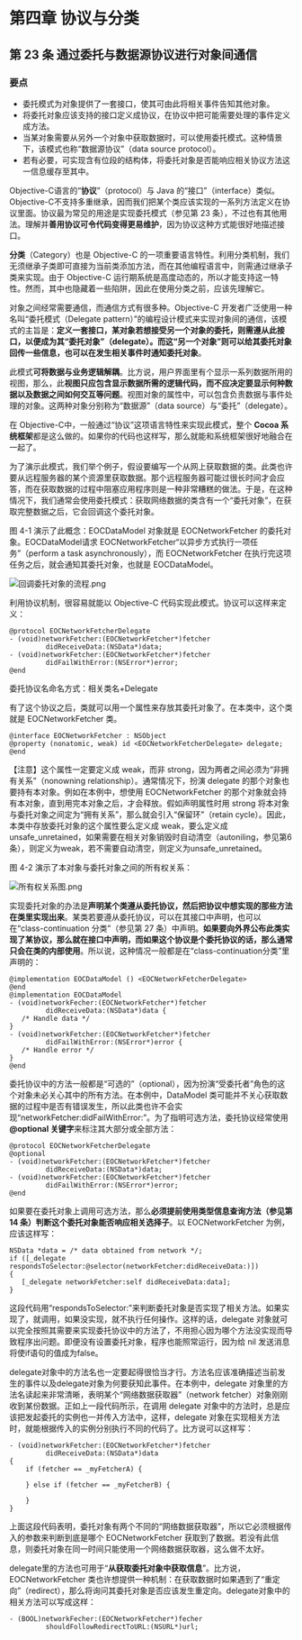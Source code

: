 # 第四章 协议与分类

## 第 23 条 通过委托与数据源协议进行对象间通信

### 要点

* 委托模式为对象提供了一套接口，使其可由此将相关事件告知其他对象。
* 将委托对象应该支持的接口定义成协议，在协议中把可能需要处理的事件定义成方法。
* 当某对象需要从另外一个对象中获取数据时，可以使用委托模式。这种情景下，该模式也称“数据源协议”（data source protocol）。
* 若有必要，可实现含有位段的结构体，将委托对象是否能响应相关协议方法这一信息缓存至其中。

Objective-C语言的“**协议**”（protocol）与 Java 的“接口”（interface）类似。Objective-C不支持多重继承，因而我们把某个类应该实现的一系列方法定义在协议里面。协议最为常见的用途是实现委托模式（参见第 23 条），不过也有其他用法。理解并**善用协议可令代码变得更易维护**，因为协议这种方式能很好地描述接口。

**分类**（Category）也是 Objective-C 的一项重要语言特性。利用分类机制，我们无须继承子类即可直接为当前类添加方法，而在其他编程语言中，则需通过继承子类来实现。由于 Objective-C 运行期系统是高度动态的，所以才能支持这一特性。然而，其中也隐藏着一些陷阱，因此在使用分类之前，应该先理解它。

对象之间经常需要通信，而通信方式有很多种。Objective-C 开发者广泛使用一种名叫“委托模式（Delegate pattern）”的编程设计模式来实现对象间的通信，该模式的主旨是：**定义一套接口，某对象若想接受另一个对象的委托，则需遵从此接口，以便成为其“委托对象”（delegate）。而这“另一个对象”则可以给其委托对象回传一些信息，也可以在发生相关事件时通知委托对象**。

此模式**可将数据与业务逻辑解耦**。比方说，用户界面里有个显示一系列数据所用的视图，那么，此**视图只应包含显示数据所需的逻辑代码，而不应决定要显示何种数据以及数据之间如何交互等问题**。视图对象的属性中，可以包含负责数据与事件处理的对象。这两种对象分别称为“数据源”（data source）与“委托”（delegate）。

在 Objective-C中，一般通过“协议”这项语言特性来实现此模式，整个 **Cocoa 系统框架**都是这么做的。如果你的代码也这样写，那么就能和系统框架很好地融合在一起了。

为了演示此模式，我们举个例子，假设要编写一个从网上获取数据的类。此类也许要从远程服务器的某个资源里获取数据。那个远程服务器可能过很长时间才会应答，而在获取数据的过程中阻塞应用程序则是一种非常糟糕的做法。于是，在这种情况下，我们通常会使用委托模式：获取网络数据的类含有一个“委托对象”，在获取完整数据之后，它会回调这个委托对象。

图 4-1 演示了此概念：EOCDataModel 对象就是 EOCNetworkFetcher 的委托对象。EOCDataModel请求 EOCNetworkFetcher“以异步方式执行一项任务”（perform a task asynchronously），而 EOCNetworkFetcher 在执行完这项任务之后，就会通知其委托对象，也就是 EOCDataModel。

![回调委托对象的流程.png](https://upload-images.jianshu.io/upload_images/4164292-e0facb34e463914b.png?imageMogr2/auto-orient/strip%7CimageView2/2/w/1240)

利用协议机制，很容易就能以 Objective-C 代码实现此模式。协议可以这样来定义：

```
@protocol EOCNetworkFetcherDelegate
- (void)networkFetcher:(EOCNetworkFetcher*)fetcher
         didReceiveData:(NSData*)data;
- (void)networkFetcher:(EOCNetworkFetcher*)fetcher
         didFailWithError:(NSError*)error;
@end
```

委托协议名命名方式：相关类名+Delegate

有了这个协议之后，类就可以用一个属性来存放其委托对象了。在本类中，这个类就是 EOCNetworkFetcher 类。

```
@interface EOCNetworkFetcher : NSObject
@property (nonatomic, weak) id <EOCNetworkFetcherDelegate> delegate;
@end
```

【注意】这个属性一定要定义成 weak，而非 strong，因为两者之间必须为“非拥有关系”（nonowning relationship）。通常情况下，扮演 delegate 的那个对象也要持有本对象。例如在本例中，想使用 EOCNetworkFetcher 的那个对象就会持有本对象，直到用完本对象之后，才会释放。假如声明属性时用 strong 将本对象与委托对象之间定为“拥有关系”，那么就会引入“保留环”（retain cycle）。因此，本类中存放委托对象的这个属性要么定义成 weak，要么定义成 unsafe_unretained，如果需要在相关对象销毁时自动清空（autoniling，参见第6条），则定义为weak，若不需要自动清空，则定义为unsafe_unretained。

图 4-2 演示了本对象与委托对象之间的所有权关系：

![所有权关系图.png](https://upload-images.jianshu.io/upload_images/4164292-94fff1aa6dbc5694.png?imageMogr2/auto-orient/strip%7CimageView2/2/w/1240)

实现委托对象的办法是**声明某个类遵从委托协议，然后把协议中想实现的那些方法在类里实现出来**。某类若要遵从委托协议，可以在其接口中声明，也可以在“class-continuation 分类”（参见第 27 条）中声明。**如果要向外界公布此类实现了某协议，那么就在接口中声明，而如果这个协议是个委托协议的话，那么通常只会在类的内部使用**。所以说，这种情况一般都是在“class-continuation分类”里声明的：

```
@implementation EOCDataModel () <EOCNetworkFetcherDelegate>
@end
@implementation EOCDataModel
- (void)networkFecher:(EOCNetworkFetcher*)fetcher
         didReceiveData:(NSData*)data {
   /* Handle data */      
}
- (void)networkFetcher:(EOCNetworkFetcher*)fetcher 
         didFailWithError:(NSError*)error {
   /* Handle error */         
}
@end
```

委托协议中的方法一般都是“可选的”（optional），因为扮演“受委托者”角色的这个对象未必关心其中的所有方法。在本例中，DataModel 类可能并不关心获取数据的过程中是否有错误发生，所以此类也许不会实现“networkFetcher:didFailWithError:”。为了指明可选方法，委托协议经常使用 **@optional 关键字**来标注其大部分或全部方法：

```
@protocol EOCNetworkFetcherDelegate
@optional
- (void)networkFetcher:(EOCNetworkFetcher*)fetcher
         didReceiveData:(NSData*)data;
- (void)networkFetcher:(EOCNetworkFetcher*)fetcher
         didFailWithError:(NSError*)error;
@end
```

如果要在委托对象上调用可选方法，那么**必须提前使用类型信息查询方法（参见第 14 条）判断这个委托对象能否响应相关选择子**。以 EOCNetworkFetcher 为例，应该这样写：

```
NSData *data = /* data obtained from network */;
if ([_delegate respondsToSelector:@selector(networkFetcher:didReceiveData:)])
{
   [_delegate networkFetcher:self didReceiveData:data];
}
```

这段代码用“respondsToSelector:”来判断委托对象是否实现了相关方法。如果实现了，就调用，如果没实现，就不执行任何操作。这样的话，delegate 对象就可以完全按照其需要来实现委托协议中的方法了，不用担心因为哪个方法没实现而导致程序出问题。即便没有设置委托对象，程序也能照常运行，因为给 nil 发送消息将使if语句的值成为false。

delegate对象中的方法名也一定要起得很恰当才行。方法名应该准确描述当前发生的事件以及delegate对象为何要获知此事件。在本例中，delegate 对象里的方法名读起来非常清晰，表明某个“网络数据获取器”（network fetcher）对象刚刚收到某份数据。正如上一段代码所示，在调用 delegate 对象中的方法时，总是应该把发起委托的实例也一并传入方法中，这样，delegate 对象在实现相关方法时，就能根据传入的实例分别执行不同的代码了。比方说可以这样写：

```
- (void)networkFetcher:(EOCNetworkFetcher*)fetcher
         didReceiveData:(NSData*)data 
{
    if (fetcher == _myFetcherA) {
    
    } else if (fetcher == _myFetcherB) {
    
    }
}
```

上面这段代码表明，委托对象有两个不同的“网络数据获取器”，所以它必须根据传入的参数来判断到底是哪个 EOCNetworkFetcher 获取到了数据。若没有此信息，则委托对象在同一时间只能使用一个网络数据获取器，这么做不太好。

delegate里的方法也可用于“**从获取委托对象中获取信息**”。比方说，EOCNetworkFetcher 类也许想提供一种机制：在获取数据时如果遇到了“重定向”（redirect），那么将询问其委托对象是否应该发生重定向。delegate对象中的相关方法可以写成这样：

```
- (BOOL)networkFecher:(EOCNetworkFetcher*)fecher
         shouldFollowRedirectToURL:(NSURL*)url;
```




